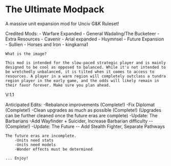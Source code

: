 # The Ultimate Modpack
A massive unit expansion mod for Unciv G&amp;K Ruleset!

Credited Mods:
    - Warfare Expanded - General Wadaling/The Bucketeer
    - Extra Resources - Cavenir 
    - Arial expanded - Huymnsel 
    - Future Expansion - Sullien 
    - Horses and Iron - kingkarna1 
    
    What is the image? 
    
    This mod is intended for the slow-paced strategic player and is mainly designed to be cool as opposed to balanced. While it's not intended to be wretchedly unbalanced, it is tilted when it comes to access to resources. A player in a warm region will completely outclass a tundra region player in the early game, and the odds will likely remain in their favor forever. Make sure you plan ahead.
    
V:1.1
    
   Anticipated Edits:
        -Rebalance improvements (Complete!)
        -Fix Diplomat (Complete!)
        -Clean upgrades as much as possible (Complete!) (Upgrades can be further cleaned once the future eras are complete)
        -Update: The Barbarians -Add Wayfinder + Suicider, Increase Barbarian difficulty -- (Complete!)
        -Update: The Future -- Add Stealth Fighter, Separate Pathways

    The future eras are incomplete. 
        -Units need stats
        -Units need models
        -Wonder effects must be determined
    
    ... Enjoy!
